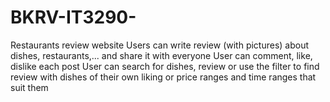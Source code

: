 # BKRV-IT3290-
Restaurants review website
Users can write review (with pictures) about dishes, restaurants,... and share it with everyone
User can comment, like, dislike each post
User can search for dishes, review or use the filter to find review with dishes of their own liking or price ranges and time ranges that suit them
